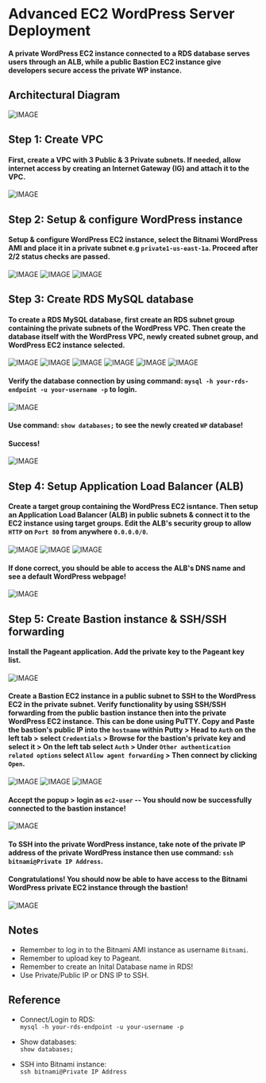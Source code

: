 # Advanced EC2 WordPress Server Deployment
#### A private WordPress EC2 instance connected to a RDS database serves users through an ALB, while a public Bastion EC2 instance give developers secure access the private WP instance.
## Architectural Diagram
![IMAGE](https://github.com/ericincloud/Advanced-EC2-WordPress-Server-Deployment/blob/main/AdvWP-Arch.JPG)

## Step 1: Create VPC
#### First, create a VPC with 3 Public & 3 Private subnets. If needed, allow internet access by creating an Internet Gateway (IG) and attach it to the VPC. 

![IMAGE](https://github.com/ericincloud/Advanced-EC2-WordPress-Server-Deployment/blob/main/CreateWPVPC.JPG)

## Step 2: Setup & configure WordPress instance
#### Setup & configure WordPress EC2 instance, select the Bitnami WordPress AMI and place it in a private subnet e.g `private1-us-east-1a`. Proceed after 2/2 status checks are passed. 

![IMAGE](https://github.com/ericincloud/Advanced-EC2-WordPress-Server-Deployment/blob/main/LaunchEC2WP.JPG)
![IMAGE](https://github.com/ericincloud/Advanced-EC2-WordPress-Server-Deployment/blob/main/LauchEC2WP2.JPG) 
![IMAGE](https://github.com/ericincloud/Advanced-EC2-WordPress-Server-Deployment/blob/main/LaunchEC2WP3.JPG)

## Step 3: Create RDS MySQL database 
#### To create a RDS MySQL database, first create an RDS subnet group containing the private subnets of the WordPress VPC. Then create the database itself with the WordPress VPC, newly created subnet group, and WordPress EC2 instance selected. 

![IMAGE](https://github.com/ericincloud/Advanced-EC2-WordPress-Server-Deployment/blob/main/WPRDSSubnetGroup.JPG)
![IMAGE](https://github.com/ericincloud/Advanced-EC2-WordPress-Server-Deployment/blob/main/WPCreateRDSDB.JPG)
![IMAGE](https://github.com/ericincloud/Advanced-EC2-WordPress-Server-Deployment/blob/main/WPCreateRDSDB2.JPG)
![IMAGE](https://github.com/ericincloud/Advanced-EC2-WordPress-Server-Deployment/blob/main/WPCreateRDSDB3.JPG)
![IMAGE](https://github.com/ericincloud/Advanced-EC2-WordPress-Server-Deployment/blob/main/WPCreateRDSDB4.JPG)
![IMAGE](https://github.com/ericincloud/Advanced-EC2-WordPress-Server-Deployment/blob/main/WPCreateRDSDB5-2.JPG)

#### Verify the database connection by using command: `mysql -h your-rds-endpoint -u your-username -p` to login. 
![IMAGE](https://github.com/ericincloud/Advanced-EC2-WordPress-Server-Deployment/blob/main/BitnamiRDS.JPG)

#### Use command: `show databases;` to see the newly created `WP` database!
#### Success!
![IMAGE](https://github.com/ericincloud/Advanced-EC2-WordPress-Server-Deployment/blob/main/ViewDB.JPG)

## Step 4: Setup Application Load Balancer (ALB) 
#### Create a target group containing the WordPress EC2 isntance. Then setup an Application Load Balancer (ALB) in public subnets & connect it to the EC2 instance using target groups. Edit the ALB's security group to allow `HTTP` on `Port 80` from anywhere `0.0.0.0/0`. 

![IMAGE](https://github.com/ericincloud/Advanced-EC2-WordPress-Server-Deployment/blob/main/WPTargetGroup.JPG) 
![IMAGE](https://github.com/ericincloud/Advanced-EC2-WordPress-Server-Deployment/blob/main/WPALB.JPG) 
![IMAGE](https://github.com/ericincloud/Advanced-EC2-WordPress-Server-Deployment/blob/main/WPALBSecGroup.JPG) 

#### If done correct, you should be able to access the ALB's DNS name and see a default WordPress webpage!
![IMAGE](https://github.com/ericincloud/Advanced-EC2-WordPress-Server-Deployment/blob/main/WPALBwebpage.JPG)

## Step 5: Create Bastion instance & SSH/SSH forwarding
#### Install the Pageant application. Add the private key to the Pageant key list. 
![IMAGE](https://github.com/ericincloud/Advanced-EC2-WordPress-Server-Deployment/blob/main/Pag.JPG)

#### Create a Bastion EC2 instance in a public subnet to SSH to the WordPress EC2 in the private subnet. Verify functionality by using SSH/SSH forwarding from the public bastion instance then into the private WordPress EC2 instance. This can be done using PuTTY. Copy and Paste the bastion's public IP into the `hostname` within Putty > Head to `Auth` on the left tab > select `Credentials` > Browse for the bastion's private key and select it > On the left tab select `Auth` > Under `Other authentication related options` select `Allow agent forwarding` > Then connect by clicking `Open`. 
![IMAGE](https://github.com/ericincloud/Advanced-EC2-WordPress-Server-Deployment/blob/main/WPSSH1.JPG)
![IMAGE](https://github.com/ericincloud/Advanced-EC2-WordPress-Server-Deployment/blob/main/WPSSH2.JPG)
![IMAGE](https://github.com/ericincloud/Advanced-EC2-WordPress-Server-Deployment/blob/main/WPSSH3.JPG)
#### Accept the popup > login as `ec2-user` -- You should now be successfully connected to the bastion instance! 
![IMAGE](https://github.com/ericincloud/Advanced-EC2-WordPress-Server-Deployment/blob/main/WPBastionSSH.JPG)

#### To SSH into the private WordPress instance, take note of the private IP address of the private WordPress instance then use command: `ssh bitnami@Private IP Address`. 
#### Congratulations! You should now be able to have access to the Bitnami WordPress private EC2 instance through the bastion!
![IMAGE](https://github.com/ericincloud/Advanced-EC2-WordPress-Server-Deployment/blob/main/SSHBitnami.JPG)

## Notes
* Remember to log in to the Bitnami AMI instance as username `Bitnami`.
* Remember to upload key to Pageant.
* Remember to create an Inital Database name in RDS!
* Use Private/Public IP or DNS IP to SSH.

## Reference 
* Connect/Login to RDS: <br> `mysql -h your-rds-endpoint -u your-username -p`

* Show databases: <br> `show databases;`

* SSH into Bitnami instance: <br> `ssh bitnami@Private IP Address`

